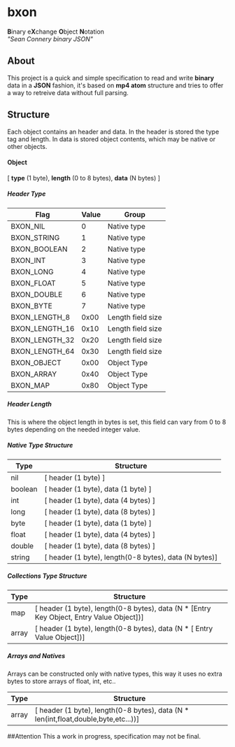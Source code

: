 # bxon
**B**inary e**X**change **O**bject **N**otation  
*"Sean Connery binary JSON"*

## About
This project is a quick and simple specification to read and write **binary** data in a **JSON** fashion, it's based on **mp4 atom** structure and tries to offer a way to retreive data without full parsing.

## Structure
Each object contains an header and data. In the header is stored the type tag and length. In data is stored object contents, which may be native or other objects.

#### Object
[ **type** (1 byte), **length** (0 to 8 bytes), **data** (N bytes) ]

##### Header Type
Flag | Value | Group
---- | ----- | -----
BXON_NIL| 0 | Native type
BXON_STRING|1| Native type
BXON_BOOLEAN| 2| Native type
BXON_INT|3| Native type
BXON_LONG|4| Native type
BXON_FLOAT|5| Native type
BXON_DOUBLE|6| Native type
BXON_BYTE| 7| Native type
BXON_LENGTH_8|0x00| Length field size
BXON_LENGTH_16|0x10| Length field size
BXON_LENGTH_32|0x20| Length field size
BXON_LENGTH_64|0x30| Length field size
BXON_OBJECT|0x00| Object Type
BXON_ARRAY|0x40| Object Type
BXON_MAP|0x80| Object Type

##### Header Length
This is where the object length in bytes is set, this field can vary from 0 to 8 bytes depending on the needed integer 
value.

##### Native Type Structure
Type | Structure
---- | ---------
nil | [ header (1 byte) ]
boolean | [ header (1 byte), data (1 byte)  ]
int  | [ header (1 byte), data (4 bytes) ]
long | [ header (1 byte), data (8 bytes) ]
byte | [ header (1 byte), data (1 byte)  ]
float | [ header (1 byte), data (4 bytes) ]
double | [ header (1 byte), data (8 bytes) ]
string | [ header (1 byte), length(0-8 bytes), data (N bytes)]

##### Collections Type Structure
Type | Structure
---- | ---------
map | [ header (1 byte), length(0-8 bytes), data (N * [Entry Key Object, Entry Value Object])]
array | [ header (1 byte), length(0-8 bytes), data (N * [ Entry Value Object])]

##### Arrays and Natives
Arrays can be constructed only with native types, this way it uses no extra bytes to store arrays of float, int, etc..

Type | Structure
---- | ---------
array | [ header (1 byte), length(0-8 bytes), data (N * len(int,float,double,byte,etc...))]

##Attention
This a work in progress, specification may not be final.
